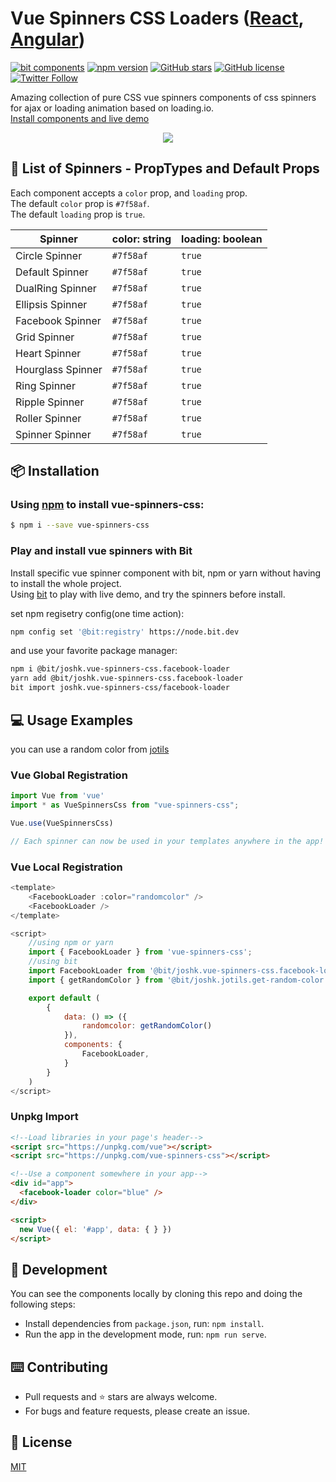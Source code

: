 # Vue Spinners CSS Loaders ([React](https://github.com/JoshK2/react-spinners-css), [Angular](https://github.com/JoshK2/ng-spinners))
[![bit components](https://img.shields.io/badge/dynamic/json.svg?color=6e3991&label=bit%20components&query=payload.totalComponents&url=https%3A%2F%2Fapi.bit.dev%2Fscope%2Fjoshk%2Fvue-spinners-css)](https://bit.dev/joshk/vue-spinners-css)
[![npm version](https://badge.fury.io/js/vue-spinners-css.svg)](https://www.npmjs.com/package/vue-spinners-css)
[![GitHub stars](https://img.shields.io/github/stars/joshk2/vue-spinners-css)](https://github.com/JoshK2/vue-spinners-css/stargazers)
[![GitHub license](https://img.shields.io/badge/license-MIT-blue.svg)](https://raw.githubusercontent.com/JoshK2/vue-spinners-css/master/LICENSE)
[![Twitter Follow](https://img.shields.io/twitter/follow/joshkuttler)](https://twitter.com/JoshKuttler)

Amazing collection of pure CSS vue spinners components of css spinners for ajax or loading animation based on loading.io.  
[Install components and live demo](https://bit.dev/joshk/vue-spinners-css)
<p align="center">
  <a href="https://bit.dev/joshk/vue-spinners-css"><img src="https://i.imagesup.co/images2/010e655fd10abc5621d067f8b8ad33c7cac7d840.gif"></a>
</p>
  
## 🚀 List of Spinners - PropTypes and Default Props

Each component accepts a `color` prop, and `loading` prop.  
The default `color` prop is `#7f58af`.  
The default `loading` prop is `true`.  

| Spinner          | color: string | loading: boolean  |
| ---------------- | ------------  | ------------- |
| Circle Spinner   | `#7f58af`     | `true`        |
| Default Spinner  | `#7f58af`     | `true`        |
| DualRing Spinner | `#7f58af`     | `true`        |
| Ellipsis Spinner | `#7f58af`     | `true`        |
| Facebook Spinner | `#7f58af`     | `true`        |
| Grid Spinner     | `#7f58af`     | `true`        |
| Heart Spinner    | `#7f58af`     | `true`        |
| Hourglass Spinner| `#7f58af`     | `true`        |
| Ring Spinner     | `#7f58af`     | `true`        |
| Ripple Spinner   | `#7f58af`     | `true`        |
| Roller Spinner   | `#7f58af`     | `true`        |
| Spinner Spinner  | `#7f58af`     | `true`        |


## 📦 Installation
### Using [npm](https://www.npmjs.com/package/vue-spinners-css) to install vue-spinners-css:  

```bash
$ npm i --save vue-spinners-css
```  

### Play and install vue spinners with Bit

Install specific vue spinner component with bit, npm or yarn without having to install the whole project.  
Using [bit](https://bit.dev/joshk/vue-spinners-css) to play with live demo, and try the spinners before install.

set npm regisetry config(one time action):
```bash
npm config set '@bit:registry' https://node.bit.dev
```
and use your favorite package manager:
```bash
npm i @bit/joshk.vue-spinners-css.facebook-loader
yarn add @bit/joshk.vue-spinners-css.facebook-loader
bit import joshk.vue-spinners-css/facebook-loader 
```  

## 💻 Usage Examples

you can use a random color from [jotils](https://bit.dev/joshk/jotils/get-random-color)  

### Vue Global Registration
```javascript
import Vue from 'vue'
import * as VueSpinnersCss from "vue-spinners-css";

Vue.use(VueSpinnersCss)

// Each spinner can now be used in your templates anywhere in the app!
```

### Vue Local Registration
```javascript
<template>
	<FacebookLoader :color="randomcolor" />
	<FacebookLoader />
</template>

<script>
    //using npm or yarn
    import { FacebookLoader } from 'vue-spinners-css';
    //using bit
	import FacebookLoader from '@bit/joshk.vue-spinners-css.facebook-loader';
	import { getRandomColor } from '@bit/joshk.jotils.get-random-color'

	export default (
		{
			data: () => ({
				randomcolor: getRandomColor()
			}),
			components: {
				FacebookLoader,
			}
		}
	)
</script>
```

### Unpkg Import
```html
<!--Load libraries in your page's header-->
<script src="https://unpkg.com/vue"></script>
<script src="https://unpkg.com/vue-spinners-css"></script>

<!--Use a component somewhere in your app-->
<div id="app">
  <facebook-loader color="blue" />
</div>

<script>
  new Vue({ el: '#app', data: { } })
</script>
```


## 👾 Development
You can see the components locally by cloning this repo and doing the following steps:
- Install dependencies from `package.json`, run: `npm install`.
- Run the app in the development mode, run: `npm run serve`.  

## ⌨️ Contributing
- Pull requests and ⭐ stars are always welcome.
- For bugs and feature requests, please create an issue.

## 📄 License
[MIT](https://github.com/JoshK2/vue-spinners-css/blob/master/LICENSE)

